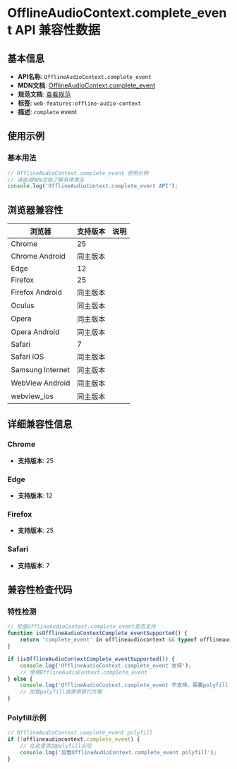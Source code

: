 # OfflineAudioContext.complete_event API 兼容性数据

## 基本信息

- **API名称**: `OfflineAudioContext.complete_event`
- **MDN文档**: [OfflineAudioContext.complete_event](https://developer.mozilla.org/docs/Web/API/OfflineAudioContext/complete_event)
- **规范文档**: [查看规范](https://webaudio.github.io/web-audio-api/#OfflineAudioCompletionEvent,https://webaudio.github.io/web-audio-api/#dom-offlineaudiocontext-oncomplete)
- **标签**: `web-features:offline-audio-context`
- **描述**: `complete` event

## 使用示例

### 基本用法

```javascript
// OfflineAudioContext.complete_event 使用示例
// 请查阅MDN文档了解具体用法
console.log('OfflineAudioContext.complete_event API');
```

## 浏览器兼容性

| 浏览器 | 支持版本 | 说明 |
|--------|----------|------|
| Chrome | 25 |  |
| Chrome Android | 同主版本 |  |
| Edge | 12 |  |
| Firefox | 25 |  |
| Firefox Android | 同主版本 |  |
| Oculus | 同主版本 |  |
| Opera | 同主版本 |  |
| Opera Android | 同主版本 |  |
| Safari | 7 |  |
| Safari iOS | 同主版本 |  |
| Samsung Internet | 同主版本 |  |
| WebView Android | 同主版本 |  |
| webview_ios | 同主版本 |  |

## 详细兼容性信息

### Chrome

- **支持版本**: 25

### Edge

- **支持版本**: 12

### Firefox

- **支持版本**: 25

### Safari

- **支持版本**: 7

## 兼容性检查代码

### 特性检测

```javascript
// 检查OfflineAudioContext.complete_event是否支持
function isOfflineAudioContextComplete_eventSupported() {
    return 'complete_event' in offlineaudiocontext && typeof offlineaudiocontext.complete_event === 'function';
}

if (isOfflineAudioContextComplete_eventSupported()) {
    console.log('OfflineAudioContext.complete_event 支持');
    // 使用OfflineAudioContext.complete_event
} else {
    console.log('OfflineAudioContext.complete_event 不支持，需要polyfill');
    // 加载polyfill或使用替代方案
}
```

### Polyfill示例

```javascript
// OfflineAudioContext.complete_event polyfill
if (!offlineaudiocontext.complete_event) {
    // 在这里添加polyfill实现
    console.log('加载OfflineAudioContext.complete_event polyfill');
}
```

